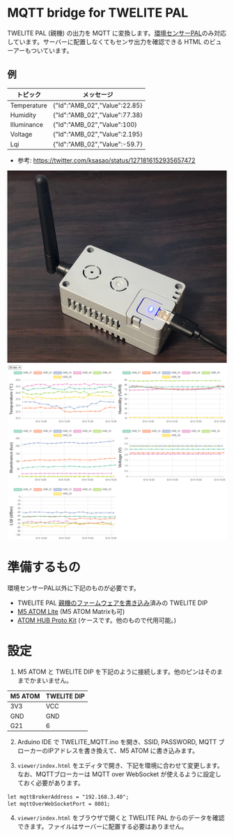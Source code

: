 # MQTT bridge for TWELITE PAL
TWELITE PAL (親機) の出力を MQTT に変換します。[環境センサーPAL](https://mono-wireless.com/jp/products/twelite-pal/sense/amb-pal.html)のみ対応しています。サーバーに配置しなくてもセンサ出力を確認できる HTML のビューアーもついています。

## 例
|トピック|メッセージ|
|---|---|
|Temperature|{"Id":"AMB_02","Value":22.85}|
|Humidity|{"Id":"AMB_02","Value":77.38}|
|Illuminance|{"Id":"AMB_02","Value":100}|
|Voltage|{"Id":"AMB_02","Value":2.195}|
|Lqi|{"Id":"AMB_02","Value":-59.7}|

- 参考: https://twitter.com/ksasao/status/1271816152935657472

![外観](bridge.jpg)
![ブラウザの表示イメージ](viewer.png)

# 準備するもの
環境センサーPAL以外に下記のものが必要です。

- TWELITE PAL [親機のファームウェアを書き込み](https://mono-wireless.com/jp/products/TWE-APPS/App_pal/parent.html)済みの TWELITE DIP
- [M5 ATOM Lite](https://www.switch-science.com/catalog/6262/) (M5 ATOM Matrixも可)
- [ATOM HUB Proto Kit](https://m5stack.com/products/atom-hub-proto-kit) (ケースです。他のもので代用可能。)

# 設定
1. M5 ATOM と TWELITE DIP を下記のように接続します。他のピンはそのままでかまいません。

|M5 ATOM|TWELITE DIP|
|---|---|
|3V3|VCC|
|GND|GND|
|G21|6|

2. Arduino IDE で TWELITE_MQTT.ino を開き、SSID, PASSWORD, MQTT ブローカーのIPアドレスを書き換えて、M5 ATOM に書き込みます。

3. ```viewer/index.html``` をエディタで開き、下記を環境に合わせて変更します。なお、MQTTブローカーは MQTT over WebSocket が使えるように設定しておく必要があります。
```
let mqttBrokerAddress = "192.168.3.40";
let mqttOverWebSocketPort = 8001;
```

4. ```viewer/index.html``` をブラウザで開くと TWELITE PAL からのデータを確認できます。ファイルはサーバーに配置する必要はありません。
